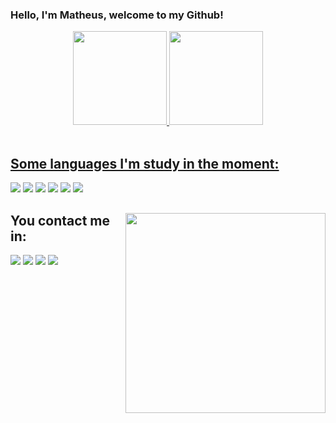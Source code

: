 ### Hello, I'm Matheus, welcome to my Github!

<div align="center">
  <a href="https://github.com/matheushideki1234">
  <img height="150em" border-radius= "20px"; src="https://github-readme-stats.vercel.app/api?username=matheushideki1234&show_icons=true&theme=dark&include_all_commits=true&count_private=true"/>
  <img height="150em" src="https://github-readme-stats.vercel.app/api/top-langs/?username=matheushideki1234&layout=compact&langs_count=7&theme=dark"/>
</div>
  
  <div style="display: inline_block">
    <br>
    <h2> Some languages I'm study in the moment: </h2>
   <a href="https://twitter.com/matheus_fukuda" target="_blank"><img src="https://img.shields.io/badge/HTML-orange?style=for-the-badge&logo=html5&logoColor=white" target="_blank"></a>                                                                                           
   <a href="https://twitter.com/matheus_fukuda" target="_blank"><img src="https://img.shields.io/badge/CSS-blue?&style=for-the-badge&logo=css3&logoColor=white" target="_blank"></a>
     <a href="https://twitter.com/matheus_fukuda" target="_blank"><img src="https://img.shields.io/badge/JavaScript-323330?style=for-the-badge&logo=javascript&logoColor=F7DF1E" target="_blank"></a>  
   <a href="https://twitter.com/matheus_fukuda" target="_blank"><img src="https://img.shields.io/badge/TypeScript-007ACC?style=for-the-badge&logo=typescript&logoColor=white" target="_blank"></a>  
  <a href="https://twitter.com/matheus_fukuda" target="_blank"><img src="https://img.shields.io/badge/PHP-777BB4?style=for-the-badge&logo=php&logoColor=white" target="_blank"></a>  
     <a href="https://twitter.com/matheus_fukuda" target="_blank"><img src="https://img.shields.io/badge/Wordpress-gray?style=for-the-badge&logo=wordpress&logoColor=black"target="_blank"></a>  
</div>
  
  ##
   <img align="right" width="320" src="https://acegif.com/wp-content/uploads/cat-typing-2.gif"/>
  <h2> You contact me in: </h2>
  <div>
   <a href="https://twitter.com/matheus_fukuda" target="_blank"><img src="https://img.shields.io/badge/Twitter-1DA1F2?style=for-the-badge&logo=twitter&logoColor=white" target="_blank"></a>                                                                                           
  <a href="https://instagram.com/matheus_fukuda" target="_blank"><img src="https://img.shields.io/badge/-Instagram-%23E4405F?style=for-the-badge&logo=instagram&logoColor=white" target="_blank"></a>
  <a href = "mailto:matheushideki1234@hotmail.com"><img src="https://img.shields.io/badge/-Hotmail-%23333?style=for-the-badge&logo=gmail&logoColor=white" target="_blank"></a>
  <a href="https://www.linkedin.com/in/matheus-fukuda-385009155/" target="_blank"><img src="https://img.shields.io/badge/-LinkedIn-%230077B5?style=for-the-badge&logo=linkedin&logoColor=white" target="_blank"></a>  
  </br>
   
  </div>
  
  
